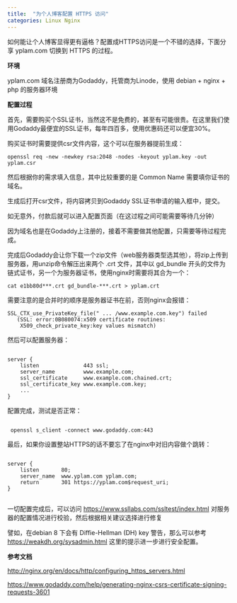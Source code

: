 ```yaml
---
title:  "为个人博客配置 HTTPS 访问"
categories: Linux Nginx
---
```


如何能让个人博客显得更有逼格？配置成HTTPS访问是一个不错的选择，下面分享 yplam.com 切换到 HTTPS 的过程。

**环境**

yplam.com 域名注册商为Godaddy，托管商为Linode，使用 debian + nginx + php 的服务器环境

**配置过程**

首先，需要购买个SSL证书，当然这不是免费的，甚至有可能很贵。在这里我们使用Godaddy最便宜的SSL证书，每年四百多，使用优惠码还可以便宜30%。

购买证书时需要提供csr文件内容，这个可以在服务器提前生成：

```
openssl req -new -newkey rsa:2048 -nodes -keyout yplam.key -out yplam.csr

```

然后根据你的需求填入信息，其中比较重要的是 Common Name 需要填你证书的域名。

生成后打开csr文件，将内容拷贝到Godaddy SSL证书申请的输入框中，提交。

如无意外，付款后就可以进入配置页面（在这过程之间可能需要等待几分钟）

因为域名也是在Godaddy上注册的，接着不需要做其他配置，只需要等待过程完成。

完成后Godaddy会让你下载一个zip文件（web服务器类型选其他），将zip上传到服务器，用unzip命令解压出来两个 .crt 文件，其中以 gd_bundle 开头的文件为链式证书，另一个为服务器证书，使用nginx时需要将其合为一个：

```
cat e1bb80d***.crt gd_bundle-***.crt > yplam.crt

```

需要注意的是合并时的顺序是服务器证书在前，否则nginx会报错：

```
SSL_CTX_use_PrivateKey_file(" ... /www.example.com.key") failed
   (SSL: error:0B080074:x509 certificate routines:
    X509_check_private_key:key values mismatch)

```

然后可以配置服务器：

```

server {
    listen              443 ssl;
    server_name         www.example.com;
    ssl_certificate     www.example.com.chained.crt;
    ssl_certificate_key www.example.com.key;
    ...
}

```

配置完成，测试是否正常：

```

 openssl s_client -connect www.godaddy.com:443

```

最后，如果你设置整站HTTPS的话不要忘了在nginx中对旧内容做个跳转：

```

server {
    listen       80;
    server_name  www.yplam.com yplam.com;
    return       301 https://yplam.com$request_uri;
}


```

一切配置完成后，可以访问 https://www.ssllabs.com/ssltest/index.html 对服务器的配置情况进行校验，然后根据相关建议选择进行修复

譬如，在debian 8 下会有 Diffie-Hellman (DH) key 警告，那么可以参考 https://weakdh.org/sysadmin.html 这里的提示进一步进行安全配置。

**参考文档**

http://nginx.org/en/docs/http/configuring_https_servers.html

https://www.godaddy.com/help/generating-nginx-csrs-certificate-signing-requests-3601
